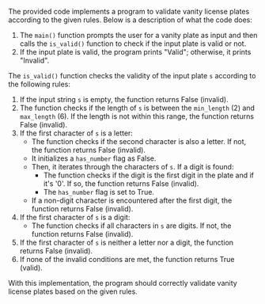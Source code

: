 The provided code implements a program to validate vanity license plates according to the given rules. Below is a description of what the code does:

1.  The `main()` function prompts the user for a vanity plate as input and then calls the `is_valid()` function to check if the input plate is valid or not.
2.  If the input plate is valid, the program prints "Valid"; otherwise, it prints "Invalid".

The `is_valid()` function checks the validity of the input plate `s` according to the following rules:

1.  If the input string `s` is empty, the function returns False (invalid).
2.  The function checks if the length of `s` is between the `min_length` (2) and `max_length` (6). If the length is not within this range, the function returns False (invalid).
3.  If the first character of `s` is a letter:
    -   The function checks if the second character is also a letter. If not, the function returns False (invalid).
    -   It initializes a `has_number` flag as False.
    -   Then, it iterates through the characters of `s`. If a digit is found:
        -   The function checks if the digit is the first digit in the plate and if it's '0'. If so, the function returns False (invalid).
        -   The `has_number` flag is set to True.
    -   If a non-digit character is encountered after the first digit, the function returns False (invalid).
4.  If the first character of `s` is a digit:
    -   The function checks if all characters in `s` are digits. If not, the function returns False (invalid).
5.  If the first character of `s` is neither a letter nor a digit, the function returns False (invalid).
6.  If none of the invalid conditions are met, the function returns True (valid).

With this implementation, the program should correctly validate vanity license plates based on the given rules.
